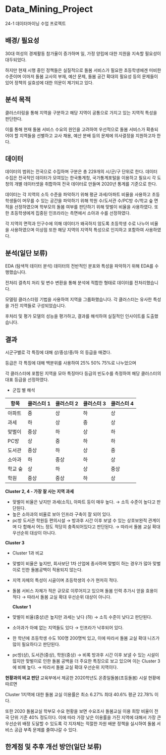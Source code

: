 # Data_Mining_Project
24-1 데이터마이닝 수업 프로젝트

## 배경/ 필요성
30대 여성의 경제활동 참가율이 증가하며 일, 가정 양립에 대한 지원을 지속할 필요성이 대두되었다.

하지만 현재 시행 중인 정책들은 실질적으로 돌봄 서비스가 필요한 초등학생에겐 미비한 수준이며 이마저 돌봄 교사의 부재, 예산 문제, 돌봄 공간 확대의 필요성 등의 문제들이 있어 정책의 실효성에 대한 의문이 제기되고 있다.

## 분석 목적
클러스터링을 통해 지역을 구분하고 해당 지역이 공통으로 가지고 있는 지역적 특성을 판단한다. 

이를 통해 현재 돌봄 서비스 수요의 원인을 고려하여 우선적으로 돌봄 서비스가 확충되어야 할 지역들을 선별하고 교사 채용, 예산 분배 등의 문제에 의사결정을 지원하고자 한다.

## 데이터
데이터의 범위는 전국으로 수집하며 구분은 총 229개의 시/군/구 단위로 한다.
데이터 수집은 전국적인 데이터가 모여있는 한국통계청, 국가통계포털을 이용하고 필요시 각 도청의 개별 데이터셋을 취합하여 전국 데이터로 만들며 2020년 통계를 기준으로 한다.

데이터는 각 지역의 소득 수준을 파악하기 위해 평균 과세/아파트 비율을 사용하고
초등학생들이 머무를 수 있는 공간을 파악하기 위해 학원 수/도서관 수/PC방 수/학교 숲 면적을 선정하였으며
학부모의 돌봄 여부를 판단하기 위해 맞벌이 비율을 사용하였다.
또한 초등학생에게 집중된 인프라라는 측면에서 소아과 수를 선정하였다.

각 지역의 면적과 인구수에 의해 데이터가 왜곡하지 않도록 초등학생 수로 나누어 비율을 사용하였으며
이상점 또한 해당 지역의 지역적 특성으로 인지하고 포함하여 사용하였다.

## 분석(일단 보류)
EDA (탐색적 데이터 분석)
데이터의 전반적인 분포와 특성을 파악하기 위해 EDA를 수행했습니다.

전처리
결측치 처리 및 변수 변환을 통해 분석에 적합한 형태로 데이터를 전처리했습니다.

모델링
클러스터링 기법을 사용하여 지역을 그룹화했습니다. 각 클러스터는 유사한 특성을 가진 지역들로 구성되었습니다.

후처리 및 평가
모델의 성능을 평가하고, 결과를 해석하여 실질적인 인사이트를 도출했습니다.

## 결과
시군구별로 각 특징에 대해 상/중상/중/하 의 등급을 매겼다.

등급은 각 특징에 대해 백분위를 사용하여 25% 50% 75%로 나누었으며

각 클러스터에 포함된 지역을 모아 특징마다 등급의 빈도수를 측정하여 해당 클러스터의 대표 등급을 선정하였다.


* 군집 별 해석

| 항목     | 클러스터 1 | 클러스터 2 | 클러스터 3 | 클러스터 4 |
|----------|-------------|-------------|-------------|-------------|
| 아파트   | 중          | 상          | 하          | 상          |
| 과세     | 하          | 상          | 중          | 상          |
| 맞벌이   | 중상        | 하          | 상          | 하          |
| PC방     | 상          | 중          | 하          | 하          |
| 도서관   | 중상        | 하          | 상          | 중          |
| 소아과   | 하          | 중상        | 하          | 상          |
| 학교 숲 | 상          | 하          | 상          | 중상        |
| 학원     | 중상        | 중상        | 하          | 상          |

**Cluster 2, 4 - 가장 잘 사는 지역 과세**
- 맞벌이 비율은 낮지만 과세(소득), 아파트 등이 매우 높다. → 소득 수준이 높다고 판단된다.
- 높은 소아과의 비율로 보아 인프라 구축이 잘 되어 있다.
- pc방 도서관 학원등 편의시설 → 방과후 시간 이후 보낼 수 있는 상호보완적 관계이며 다 합해서 어느 정도 적당히 충족되어있다고 판단된다.
  → 따라서 돌봄 교실 확대 우선순위 대상이 아니다.

**Cluster 3**
- Cluster 1과 비교
- 맞벌이 비율은 높지만, 회사보단 1차 산업에 종사하며 맞벌이 하는 경우가 많아 맞벌이로 인한 돌봄공백이 적용되지 않는다.
- 지역 자체의 특성이 시골이며 초등학생의 수가 현저히 적다.
- 돌봄 서비스 자체가 적은 규모로 이루어지고 있으며 돌봄 인력 추가시 얻을 효용이 적다
  → 따라서 돌봄 교실 확대 우선순위 대상이 아니다.

  **Cluster 1**
- 맞벌이 비율(중상)은 높지만 과세는 낮다 (하) → 소득 수준이 낮다고 판단된다.
- 소아과가 아예 없는 지역들도 있다 → 인프라가 낙후되어 있다.
- 한 학년에 초등학생 수도 100명 200명씩 있고, 이에 따라서 돌봄 교실 확대 니즈가 많이 필요하다고 판단된다.
- pc방(상), 도서관(중상), 학원(중상)
  → 비록 방과후 시간 이후 보낼 수 있는 시설이 많지만 맞벌이로 인한 돌봄 공백을 더 주요한 특징으로 보고 있으며 이는 Cluster 3에 비해 높다.
  → 따라서 돌봄 교실 확대 우선순위 지역이다.

**현황과의 비교 판단**
교육부에서 제공한 2020학년도 온종일돌봄(초등돌봄) 시설 현황에 따르면

Cluster 1지역에 대한 돌봄 교실 이용률은 최소 6.27% 최대 40.6% 평균 22.78% 이다.

또한 2020 돌봄교실 학부모 수요 현황을 보면 수요조사 돌봄교실 이용 희망 비율이 전국 단위 기준 40% 정도이다.
이에 따라 가장 낮은 이용률을 가진 지역에 대해서 가장 큰 우선순위 배정 도달할 수 있도록 각 지자체는 적절한 자원 배분 정책을 실시하여 돌봄 서비스 공급 부족 문제를 줄여나갈 수 있다.

## 한계점 및 추후 개선 방안(일단 보류)
